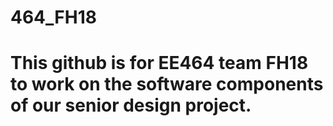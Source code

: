 # 464_FH18
# This github is for EE464 team FH18 to work on the software components of our senior design project.
